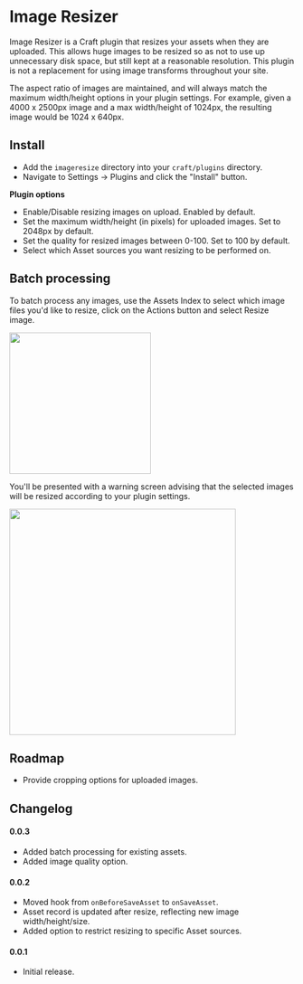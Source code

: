 # Image Resizer

Image Resizer is a Craft plugin that resizes your assets when they are uploaded. This allows huge images to be resized so as not to use up unnecessary disk space, but still kept at a reasonable resolution. This plugin is not a replacement for using image transforms throughout your site.

The aspect ratio of images are maintained, and will always match the maximum width/height options in your plugin settings. For example, given a 4000 x 2500px image and a max width/height of 1024px, the resulting image would be 1024 x 640px.

## Install

- Add the `imageresize` directory into your `craft/plugins` directory.
- Navigate to Settings -> Plugins and click the "Install" button.

**Plugin options**

- Enable/Disable resizing images on upload. Enabled by default.
- Set the maximum width/height (in pixels) for uploaded images. Set to 2048px by default.
- Set the quality for resized images between 0-100. Set to 100 by default.
- Select which Asset sources you want resizing to be performed on.

## Batch processing

To batch process any images, use the Assets Index to select which image files you'd like to resize, click on the Actions button and select Resize image.

<img src="https://raw.githubusercontent.com/engram-design/ImageResizer/master/screenshots/elementactions.png" width="250" />

You'll be presented with a warning screen advising that the selected images will be resized according to your plugin settings.

<img src="https://raw.githubusercontent.com/engram-design/ImageResizer/master/screenshots/resizeelementaction.png" width="400" />


## Roadmap

- Provide cropping options for uploaded images.


## Changelog

#### 0.0.3

- Added batch processing for existing assets.
- Added image quality option.

#### 0.0.2

- Moved hook from `onBeforeSaveAsset` to `onSaveAsset`.
- Asset record is updated after resize, reflecting new image width/height/size.
- Added option to restrict resizing to specific Asset sources.

#### 0.0.1

- Initial release.
